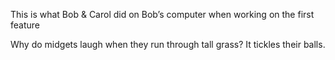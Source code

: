 This is what Bob & Carol did on Bob’s computer when working on the first feature

Why do midgets laugh when they run through tall grass?
It tickles their balls.